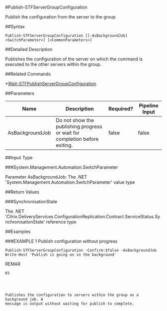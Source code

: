 #Publish-STFServerGroupConfiguration
Publish the configuration from the server to the group
##Syntax
```Publish-STFServerGroupConfiguration [[-AsBackgroundJob] <SwitchParameter>] [<CommonParameters>]
```
##Detailed Description
Publishes the configuration of the server on which the command is executed to the other servers within the group.
##Related Commands
*[Wait-STFPublishServerGroupConfiguration](Wait-STFPublishServerGroupConfiguration)
##Parameters
|Name|Description|Required?|Pipeline Input||--|--|--|--||AsBackgroundJob|Do not show the publishing progress or wait for completion before exiting.|false|false|##Input Type
###System.Management.Automation.SwitchParameter
Parameter AsBackgroundJob: The .NET 'System.Management.Automation.SwitchParameter' value type
##Return Values
###SynchronisationState
The .NET 'Citrix.DeliveryServices.ConfigurationReplication.Contract.ServiceStatus.SynchronisationState' reference type
##Examples
###EXAMPLE 1 Publish configuration without progress
```Publish-STFServerGroupConfiguration -Confirm:$false -AsBackgroundJob
Write-Host 'Publish is going on in the background'
```
REMAR
```KS




Publishes the configuration to servers within the group as a background job. A 
message is output without waiting for publish to complete.
```
